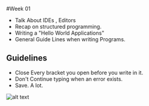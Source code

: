 #Week 01

- Talk About IDEs , Editors 
- Recap on structured programming.
- Writing a "Hello World Applications"
- General Guide Lines when writing Programs.

## Guidelines
- Close Every bracket you open before you write in it.
- Don't Continue typing when an error exists.
- Save. A lot.

![alt text](https://raw2.github.com/TheNightPhoenix/ProgrammingApplicationCC213/master/Week01/map.png "Class Mind Map")


